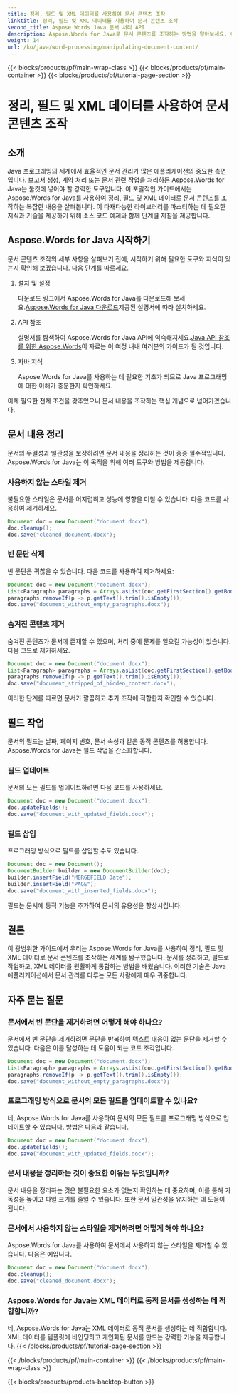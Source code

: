 ```yaml
---
title: 정리, 필드 및 XML 데이터를 사용하여 문서 콘텐츠 조작
linktitle: 정리, 필드 및 XML 데이터를 사용하여 문서 콘텐츠 조작
second_title: Aspose.Words Java 문서 처리 API
description: Aspose.Words for Java로 문서 콘텐츠를 조작하는 방법을 알아보세요. 이 단계별 가이드는 효율적인 문서 관리를 위한 소스 코드 예제를 제공합니다.
weight: 14
url: /ko/java/word-processing/manipulating-document-content/
---
```


{{< blocks/products/pf/main-wrap-class >}}
{{< blocks/products/pf/main-container >}}
{{< blocks/products/pf/tutorial-page-section >}}

# 정리, 필드 및 XML 데이터를 사용하여 문서 콘텐츠 조작

## 소개

Java 프로그래밍의 세계에서 효율적인 문서 관리가 많은 애플리케이션의 중요한 측면입니다. 보고서 생성, 계약 처리 또는 문서 관련 작업을 처리하든 Aspose.Words for Java는 툴킷에 넣어야 할 강력한 도구입니다. 이 포괄적인 가이드에서는 Aspose.Words for Java를 사용하여 정리, 필드 및 XML 데이터로 문서 콘텐츠를 조작하는 복잡한 내용을 살펴봅니다. 이 다재다능한 라이브러리를 마스터하는 데 필요한 지식과 기술을 제공하기 위해 소스 코드 예제와 함께 단계별 지침을 제공합니다.

## Aspose.Words for Java 시작하기

문서 콘텐츠 조작의 세부 사항을 살펴보기 전에, 시작하기 위해 필요한 도구와 지식이 있는지 확인해 보겠습니다. 다음 단계를 따르세요.

1. 설치 및 설정
   
    다운로드 링크에서 Aspose.Words for Java를 다운로드해 보세요.[Aspose.Words for Java 다운로드](https://releases.aspose.com/words/java/)제공된 설명서에 따라 설치하세요.

2. API 참조
   
   설명서를 탐색하여 Aspose.Words for Java API에 익숙해지세요.[Java API 참조를 위한 Aspose.Words](https://reference.aspose.com/words/java/)이 자료는 이 여정 내내 여러분의 가이드가 될 것입니다.

3. 자바 지식
   
   Aspose.Words for Java를 사용하는 데 필요한 기초가 되므로 Java 프로그래밍에 대한 이해가 충분한지 확인하세요.

이제 필요한 전제 조건을 갖추었으니 문서 내용을 조작하는 핵심 개념으로 넘어가겠습니다.

## 문서 내용 정리

문서의 무결성과 일관성을 보장하려면 문서 내용을 정리하는 것이 종종 필수적입니다. Aspose.Words for Java는 이 목적을 위해 여러 도구와 방법을 제공합니다.

### 사용하지 않는 스타일 제거

불필요한 스타일은 문서를 어지럽히고 성능에 영향을 미칠 수 있습니다. 다음 코드를 사용하여 제거하세요.

```java
Document doc = new Document("document.docx");
doc.cleanup();
doc.save("cleaned_document.docx");
```

### 빈 문단 삭제

빈 문단은 귀찮을 수 있습니다. 다음 코드를 사용하여 제거하세요:

```java
Document doc = new Document("document.docx");
List<Paragraph> paragraphs = Arrays.asList(doc.getFirstSection().getBody().getParagraphs().toArray());
paragraphs.removeIf(p -> p.getText().trim().isEmpty());
doc.save("document_without_empty_paragraphs.docx");
```

### 숨겨진 콘텐츠 제거

숨겨진 콘텐츠가 문서에 존재할 수 있으며, 처리 중에 문제를 일으킬 가능성이 있습니다. 다음 코드로 제거하세요.

```java
Document doc = new Document("document.docx");
List<Paragraph> paragraphs = Arrays.asList(doc.getFirstSection().getBody().getParagraphs().toArray());
paragraphs.removeIf(p -> p.getText().trim().isEmpty());
doc.save("document_stripped_of_hidden_content.docx");
```

이러한 단계를 따르면 문서가 깔끔하고 추가 조작에 적합한지 확인할 수 있습니다.

## 필드 작업

문서의 필드는 날짜, 페이지 번호, 문서 속성과 같은 동적 콘텐츠를 허용합니다. Aspose.Words for Java는 필드 작업을 간소화합니다.

### 필드 업데이트

문서의 모든 필드를 업데이트하려면 다음 코드를 사용하세요.

```java
Document doc = new Document("document.docx");
doc.updateFields();
doc.save("document_with_updated_fields.docx");
```

### 필드 삽입

프로그래밍 방식으로 필드를 삽입할 수도 있습니다.

```java
Document doc = new Document();
DocumentBuilder builder = new DocumentBuilder(doc);
builder.insertField("MERGEFIELD Date");
builder.insertField("PAGE");
doc.save("document_with_inserted_fields.docx");
```

필드는 문서에 동적 기능을 추가하여 문서의 유용성을 향상시킵니다.

## 결론

이 광범위한 가이드에서 우리는 Aspose.Words for Java를 사용하여 정리, 필드 및 XML 데이터로 문서 콘텐츠를 조작하는 세계를 탐구했습니다. 문서를 정리하고, 필드로 작업하고, XML 데이터를 원활하게 통합하는 방법을 배웠습니다. 이러한 기술은 Java 애플리케이션에서 문서 관리를 다루는 모든 사람에게 매우 귀중합니다.

## 자주 묻는 질문

### 문서에서 빈 문단을 제거하려면 어떻게 해야 하나요?
   
문서에서 빈 문단을 제거하려면 문단을 반복하여 텍스트 내용이 없는 문단을 제거할 수 있습니다. 다음은 이를 달성하는 데 도움이 되는 코드 조각입니다.

```java
Document doc = new Document("document.docx");
List<Paragraph> paragraphs = Arrays.asList(doc.getFirstSection().getBody().getParagraphs().toArray());
paragraphs.removeIf(p -> p.getText().trim().isEmpty());
doc.save("document_without_empty_paragraphs.docx");
```

### 프로그래밍 방식으로 문서의 모든 필드를 업데이트할 수 있나요?

네, Aspose.Words for Java를 사용하여 문서의 모든 필드를 프로그래밍 방식으로 업데이트할 수 있습니다. 방법은 다음과 같습니다.

```java
Document doc = new Document("document.docx");
doc.updateFields();
doc.save("document_with_updated_fields.docx");
```

### 문서 내용을 정리하는 것이 중요한 이유는 무엇입니까?

문서 내용을 정리하는 것은 불필요한 요소가 없는지 확인하는 데 중요하며, 이를 통해 가독성을 높이고 파일 크기를 줄일 수 있습니다. 또한 문서 일관성을 유지하는 데 도움이 됩니다.

### 문서에서 사용하지 않는 스타일을 제거하려면 어떻게 해야 하나요?

Aspose.Words for Java를 사용하여 문서에서 사용하지 않는 스타일을 제거할 수 있습니다. 다음은 예입니다.

```java
Document doc = new Document("document.docx");
doc.cleanup();
doc.save("cleaned_document.docx");
```

### Aspose.Words for Java는 XML 데이터로 동적 문서를 생성하는 데 적합합니까?

네, Aspose.Words for Java는 XML 데이터로 동적 문서를 생성하는 데 적합합니다. XML 데이터를 템플릿에 바인딩하고 개인화된 문서를 만드는 강력한 기능을 제공합니다.
{{< /blocks/products/pf/tutorial-page-section >}}

{{< /blocks/products/pf/main-container >}}
{{< /blocks/products/pf/main-wrap-class >}}

{{< blocks/products/products-backtop-button >}}
